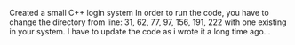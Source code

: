 Created a small C++ login system In order to run the code, you have to change the directory from line: 31, 62, 77, 97, 156, 191, 222 with one existing in your system. I have to update the code as i wrote it a long time ago...
